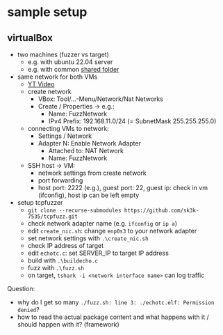# sample setup

## virtualBox

- two machines (fuzzer vs target)
	- e.g. with ubuntu 22.04 server
	- e.g. with common [shared folder](https://gist.github.com/estorgio/0c76e29c0439e683caca694f338d4003)
- same network for both VMs
	- [YT Video](https://www.youtube.com/watch?v=vReAkOq-59I)
	- create network
		- VBox: Tool/...-Menu/Network/Nat Networks
		- Create / Properties -> e.g.:
			- Name: FuzzNetwork 
			- IPv4 Prefix: 192.168.11.0/24 (= SubnetMask 255.255.255.0)
	- connecting VMs to network: 
		- Settings / Network
		- Adapter N: Enable Network Adapter
			- Attached to: NAT Network
			- Name: FuzzNetwork
	- SSH host -> VM:
		- network settings from create network
		- port forwarding
		- host port: 2222 (e.g.), guest port: 22, guest ip: check in vm (ifconfig), host ip can be left empty
- setup tcpfuzzer
	- `git clone --recurse-submodules https://github.com/sk3k-7535/tcpfuzz.git`
	- check network adapter name (e.g. `ifconfig` or `ip a`)
	- edit `create_nic.sh`: change `enp0s3` to your network adapter
	- set network settings with `.\create_nic.sh`
	- check IP address of target
	- edit `echotc.c`: set SERVER_IP to target IP address
	- build with `.\buildecho.c`
	- fuzz with `.\fuzz.sh`
	- on target, `tshark -i <network interface name>` can log traffic

Question: 
- why do I get so many `./fuzz.sh: line 3: ./echotc.elf: Permission denied`?
- how to read the actual package content and what happens with it / should happen with it? (framework)